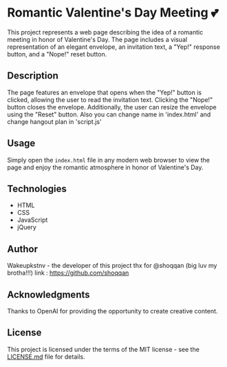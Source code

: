 # Romantic Valentine's Day Meeting 💕

This project represents a web page describing the idea of a romantic meeting in honor of Valentine's Day. The page includes a visual representation of an elegant envelope, an invitation text, a "Yep!" response button, and a "Nope!" reset button.

## Description

The page features an envelope that opens when the "Yep!" button is clicked, allowing the user to read the invitation text. Clicking the "Nope!" button closes the envelope. Additionally, the user can resize the envelope using the "Reset" button.
Also you can change name in 'index.html' and change hangout plan in 'script.js'

## Usage

Simply open the `index.html` file in any modern web browser to view the page and enjoy the romantic atmosphere in honor of Valentine's Day.

## Technologies

- HTML
- CSS
- JavaScript
- jQuery

## Author
Wakeupkstnv - the developer of this project
thx for @shoqqan (big luv my brotha!!!) link : https://github.com/shoqqan

## Acknowledgments

Thanks to OpenAI for providing the opportunity to create creative content.

## License

This project is licensed under the terms of the MIT license - see the [LICENSE.md](LICENSE.md) file for details.
